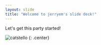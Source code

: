 ```yaml
---
layout: slide
title: "Welcome to jerryem's slide deck!"
---
```


Let's get this party started!

![catstello](https://octodex.github.com/images/catstello.png)
{: .center}
